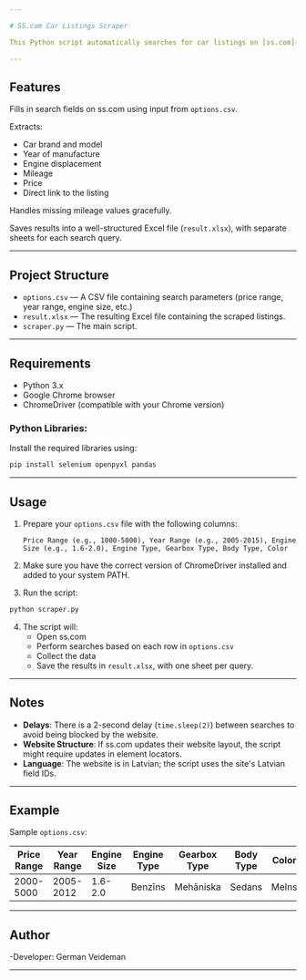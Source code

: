 ```yaml
---

# SS.com Car Listings Scraper

This Python script automatically searches for car listings on [ss.com](https://www.ss.com/) based on user-defined parameters from a CSV file, extracts key data from the listings, and saves the results into an Excel file.

---
```


## Features

Fills in search fields on ss.com using input from `options.csv`.

Extracts:
- Car brand and model
- Year of manufacture
- Engine displacement
- Mileage
- Price
- Direct link to the listing

Handles missing mileage values gracefully.

Saves results into a well-structured Excel file (`result.xlsx`), with separate sheets for each search query.

---

## Project Structure

- `options.csv` — A CSV file containing search parameters (price range, year range, engine size, etc.)
- `result.xlsx` — The resulting Excel file containing the scraped listings.
- `scraper.py` — The main script.

---

## Requirements

- Python 3.x
- Google Chrome browser
- ChromeDriver (compatible with your Chrome version)

### Python Libraries:

Install the required libraries using:

```bash
pip install selenium openpyxl pandas
```

---

## Usage

1. Prepare your `options.csv` file with the following columns:
   ```
   Price Range (e.g., 1000-5000), Year Range (e.g., 2005-2015), Engine Size (e.g., 1.6-2.0), Engine Type, Gearbox Type, Body Type, Color
   ```

2. Make sure you have the correct version of ChromeDriver installed and added to your system PATH.

3. Run the script:

```bash
python scraper.py
```

4. The script will:
   - Open ss.com
   - Perform searches based on each row in `options.csv`
   - Collect the data
   - Save the results in `result.xlsx`, with one sheet per query.

---

## Notes

- **Delays**: There is a 2-second delay (`time.sleep(2)`) between searches to avoid being blocked by the website.
- **Website Structure**: If ss.com updates their website layout, the script might require updates in element locators.
- **Language**: The website is in Latvian; the script uses the site's Latvian field IDs.

---

## Example

Sample `options.csv`:

| Price Range | Year Range | Engine Size | Engine Type | Gearbox Type | Body Type | Color |
|-------------|------------|-------------|-------------|--------------|-----------|-------|
| 2000-5000   | 2005-2012   | 1.6-2.0     | Benzīns     | Mehāniska    | Sedans    | Melns |


---

## Author
-Developer: German Veideman

---
